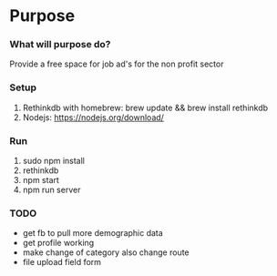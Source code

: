 # Purpose

### What will purpose do?
Provide a free space for job ad's for the non profit sector

### Setup
1. Rethinkdb with homebrew: brew update && brew install rethinkdb</li>
2. Nodejs: <a href="https://nodejs.org/download/">https://nodejs.org/download/</a>

### Run
1. sudo npm install
2. rethinkdb
3. npm start
4. npm run server

### TODO
- get fb to pull more demographic data
- get profile working
- make change of category also change route
- file upload field form
